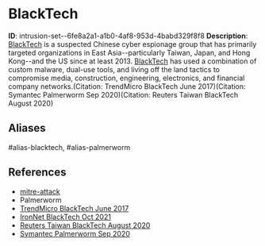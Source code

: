 # BlackTech

**ID**: intrusion-set--6fe8a2a1-a1b0-4af8-953d-4babd329f8f8
**Description**: [BlackTech](https://attack.mitre.org/groups/G0098) is a suspected Chinese cyber espionage group that has primarily targeted organizations in East Asia--particularly Taiwan, Japan, and Hong Kong--and the US since at least 2013. [BlackTech](https://attack.mitre.org/groups/G0098) has used a combination of custom malware, dual-use tools, and living off the land tactics to compromise media, construction, engineering, electronics, and financial company networks.(Citation: TrendMicro BlackTech June 2017)(Citation: Symantec Palmerworm Sep 2020)(Citation: Reuters Taiwan BlackTech August 2020)

## Aliases
#alias-blacktech, #alias-palmerworm

## References
- [mitre-attack](https://attack.mitre.org/groups/G0098)
- Palmerworm
- [TrendMicro BlackTech June 2017](https://blog.trendmicro.com/trendlabs-security-intelligence/following-trail-blacktech-cyber-espionage-campaigns/)
- [IronNet BlackTech Oct 2021](https://www.ironnet.com/blog/china-cyber-attacks-the-current-threat-landscape)
- [Reuters Taiwan BlackTech August 2020](https://www.reuters.com/article/us-taiwan-cyber-china/taiwan-says-china-behind-cyberattacks-on-government-agencies-emails-idUSKCN25F0JK)
- [Symantec Palmerworm Sep 2020](https://symantec-enterprise-blogs.security.com/blogs/threat-intelligence/palmerworm-blacktech-espionage-apt)
